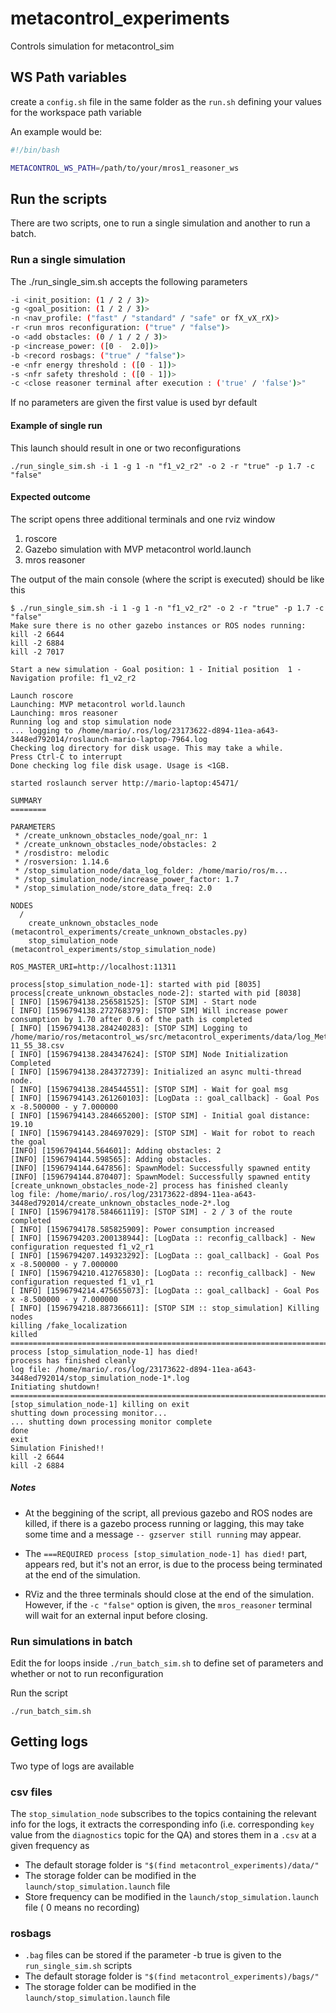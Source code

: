
# metacontrol_experiments

Controls simulation for metacontrol_sim

## WS Path  variables

create a `config.sh` file in the same folder as the `run.sh` defining your values for the workspace path variable

An example would be:

```bash
#!/bin/bash

METACONTROL_WS_PATH=/path/to/your/mros1_reasoner_ws
```

## Run the scripts

There are two scripts, one to run a single simulation and another to run a batch.

### Run a single simulation

The ./run_single_sim.sh accepts the following parameters

```bash
-i <init_position: (1 / 2 / 3)>
-g <goal_position: (1 / 2 / 3)>
-n <nav_profile: ("fast" / "standard" / "safe" or fX_vX_rX)>
-r <run mros reconfiguration: ("true" / "false")>
-o <add obstacles: (0 / 1 / 2 / 3)>
-p <increase_power: ([0 -  2.0])>
-b <record rosbags: ("true" / "false")>
-e <nfr energy threshold : ([0 - 1])>
-s <nfr safety threshold : ([0 - 1])>
-c <close reasoner terminal after execution : ('true' / 'false')>"
```

If no parameters are given the first value is used byr default

#### Example of single run

This launch should result in one or two reconfigurations

```console
./run_single_sim.sh -i 1 -g 1 -n "f1_v2_r2" -o 2 -r "true" -p 1.7 -c "false"
```

#### Expected outcome

The script opens three additional terminals and one rviz window

  1. roscore
  1. Gazebo simulation with MVP metacontrol world.launch
  1. mros reasoner

The output of the main console (where the script is executed) should be like this

```console
$ ./run_single_sim.sh -i 1 -g 1 -n "f1_v2_r2" -o 2 -r "true" -p 1.7 -c "false"
Make sure there is no other gazebo instances or ROS nodes running:
kill -2 6644
kill -2 6884
kill -2 7017

Start a new simulation - Goal position: 1 - Initial position  1 - Navigation profile: f1_v2_r2

Launch roscore
Launching: MVP metacontrol world.launch
Launching: mros reasoner
Running log and stop simulation node
... logging to /home/mario/.ros/log/23173622-d894-11ea-a643-3448ed792014/roslaunch-mario-laptop-7964.log
Checking log directory for disk usage. This may take a while.
Press Ctrl-C to interrupt
Done checking log file disk usage. Usage is <1GB.

started roslaunch server http://mario-laptop:45471/

SUMMARY
========

PARAMETERS
 * /create_unknown_obstacles_node/goal_nr: 1
 * /create_unknown_obstacles_node/obstacles: 2
 * /rosdistro: melodic
 * /rosversion: 1.14.6
 * /stop_simulation_node/data_log_folder: /home/mario/ros/m...
 * /stop_simulation_node/increase_power_factor: 1.7
 * /stop_simulation_node/store_data_freq: 2.0

NODES
  /
    create_unknown_obstacles_node (metacontrol_experiments/create_unknown_obstacles.py)
    stop_simulation_node (metacontrol_experiments/stop_simulation_node)

ROS_MASTER_URI=http://localhost:11311

process[stop_simulation_node-1]: started with pid [8035]
process[create_unknown_obstacles_node-2]: started with pid [8038]
[ INFO] [1596794138.256581525]: [STOP SIM] - Start node
[ INFO] [1596794138.272768379]: [STOP SIM] Will increase power consumption by 1.70 after 0.6 of the path is completed
[ INFO] [1596794138.284240283]: [STOP SIM] Logging to /home/mario/ros/metacontrol_ws/src/metacontrol_experiments/data/log_Metacontrol_sim_07-11_55_38.csv
[ INFO] [1596794138.284347624]: [STOP SIM] Node Initialization Completed
[ INFO] [1596794138.284372739]: Initialized an async multi-thread node.
[ INFO] [1596794138.284544551]: [STOP SIM] - Wait for goal msg
[ INFO] [1596794143.261260103]: [LogData :: goal_callback] - Goal Pos x -8.500000 - y 7.000000
[ INFO] [1596794143.284665200]: [STOP SIM] - Initial goal distance: 19.10
[ INFO] [1596794143.284697029]: [STOP SIM] - Wait for robot to reach the goal
[INFO] [1596794144.564601]: Adding obstacles: 2
[INFO] [1596794144.598565]: Adding obstacles.
[INFO] [1596794144.647856]: SpawnModel: Successfully spawned entity
[INFO] [1596794144.870407]: SpawnModel: Successfully spawned entity
[create_unknown_obstacles_node-2] process has finished cleanly
log file: /home/mario/.ros/log/23173622-d894-11ea-a643-3448ed792014/create_unknown_obstacles_node-2*.log
[ INFO] [1596794178.584661119]: [STOP SIM] - 2 / 3 of the route completed
[ INFO] [1596794178.585825909]: Power consumption increased  
[ INFO] [1596794203.200138944]: [LogData :: reconfig_callback] - New configuration requested f1_v2_r1
[ INFO] [1596794207.149323292]: [LogData :: goal_callback] - Goal Pos x -8.500000 - y 7.000000
[ INFO] [1596794210.412765830]: [LogData :: reconfig_callback] - New configuration requested f1_v1_r1
[ INFO] [1596794214.475655073]: [LogData :: goal_callback] - Goal Pos x -8.500000 - y 7.000000
[ INFO] [1596794218.887366611]: [STOP SIM :: stop_simulation] Killing nodes
killing /fake_localization
killed
================================================================================REQUIRED process [stop_simulation_node-1] has died!
process has finished cleanly
log file: /home/mario/.ros/log/23173622-d894-11ea-a643-3448ed792014/stop_simulation_node-1*.log
Initiating shutdown!
================================================================================
[stop_simulation_node-1] killing on exit
shutting down processing monitor...
... shutting down processing monitor complete
done
exit
Simulation Finished!!
kill -2 6644
kill -2 6884

```

##### Notes

- At the beggining of the script, all previous gazebo and ROS nodes are killed, if there is a gazebo process running or lagging, this may take some time and a message `-- gzserver still running` may appear.

- The `===REQUIRED process [stop_simulation_node-1] has died!` part, appears red, but it's not an error, is due to the process being terminated at the end of the simulation.

- RViz and the three terminals should close at the end of the simulation. However, if the `-c "false"` option is given, the `mros_reasoner` terminal will wait for an external input before closing.

### Run simulations in batch

Edit the for loops inside `./run_batch_sim.sh` to define set of parameters and whether or not to run reconfiguration

Run the script

```console
./run_batch_sim.sh
```

## Getting logs

Two type of logs are available

### csv files

The `stop_simulation_node` subscribes to the topics containing the relevant info for the logs, it extracts the corresponding info (i.e. corresponding `key` value from the `diagnostics` topic for the QA) and stores them in a `.csv` at a given frequency as

- The default storage folder is `"$(find metacontrol_experiments)/data/"`
- The storage folder can be modified in the `launch/stop_simulation.launch` file
- Store frequency can be modified in the `launch/stop_simulation.launch` file ( 0 means no recording)

### rosbags

- `.bag` files can be stored if the parameter -b true is given to the `run_single_sim.sh` scripts
- The default storage folder is `"$(find metacontrol_experiments)/bags/"`
- The storage folder can be modified in the `launch/stop_simulation.launch` file
